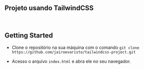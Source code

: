 ## Projeto usando TailwindCSS

<br>

## Getting Started

- Clone o repositório na sua máquina com o comando `git clone https://github.com/jairoevaristo/tailwindcss-project.git`

- Acesso o arquivo `index.html` e abra ele no seu navegador.
